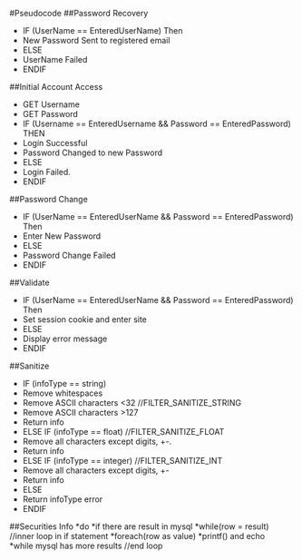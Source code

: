 #Pseudocode
##Password Recovery
* IF (UserName == EnteredUserName) Then
* New Password Sent to registered email
* ELSE
* UserName Failed
* ENDIF

##Initial Account Access
* GET Username
* GET Password
* IF (Username == EnteredUsername && Password == EnteredPassword) THEN
* Login Successful
* Password Changed to new Password
* ELSE
* Login Failed.
* ENDIF

##Password Change
* IF (UserName == EnteredUserName && Password == EnteredPassword) Then
* Enter New Password
* ELSE
* Password Change Failed
* ENDIF

##Validate
* IF (UserName == EnteredUserName && Password == EnteredPassword) Then
* Set session cookie and enter site
* ELSE
* Display error message
* ENDIF

##Sanitize
* IF (infoType == string)
* Remove whitespaces
* Remove ASCII characters <32 //FILTER_SANITIZE_STRING
* Remove ASCII characters >127
* Return info
* ELSE IF (infoType == float) //FILTER_SANITIZE_FLOAT
* Remove all characters except digits, +-.
* Return info
* ELSE IF (infoType == integer) //FILTER_SANITIZE_INT
* Remove all characters except digits, +-
* Return info
* ELSE
* Return infoType error
* ENDIF

##Securities Info
*do
*if there are result in mysql
*while(row  = result) //inner loop in if statement
*foreach(row as value) 
*printf() and echo <br/>
*while mysql has more results //end loop